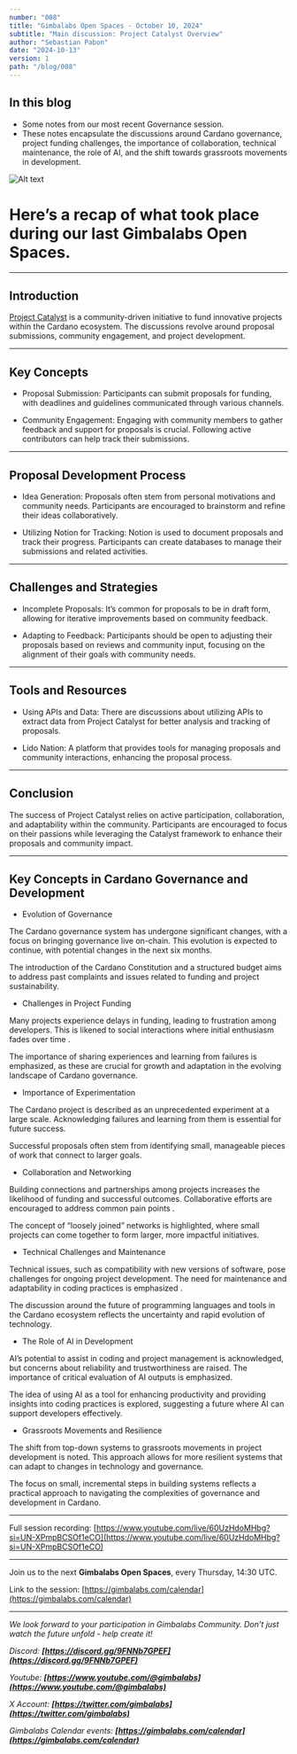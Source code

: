 ```yaml
---
number: "008"
title: "Gimbalabs Open Spaces - October 10, 2024"
subtitle: "Main discussion: Project Catalyst Overview"
author: "Sebastian Pabon"
date: "2024-10-13"
version: 1
path: "/blog/008"
---
```


## In this blog
- Some notes from our most recent Governance session.
- These notes encapsulate the discussions around Cardano governance, project funding challenges, the importance of collaboration, technical maintenance, the role of AI, and the shift towards grassroots movements in development.

![Alt text](/blog_008/open-spaces.png "gimbalabs_open_spaces")

# Here’s a recap of what took place during our last Gimbalabs Open Spaces.

---

## Introduction

[Project Catalyst](https://projectcatalyst.io/) is a community-driven initiative to fund innovative projects within the Cardano ecosystem. The discussions revolve around proposal submissions, community engagement, and project development.

---

## Key Concepts

- Proposal Submission: Participants can submit proposals for funding, with deadlines and guidelines communicated through various channels.

- Community Engagement: Engaging with community members to gather feedback and support for proposals is crucial. Following active contributors can help track their submissions.

---

## Proposal Development Process

- Idea Generation: Proposals often stem from personal motivations and community needs. Participants are encouraged to brainstorm and refine their ideas collaboratively.

- Utilizing Notion for Tracking: Notion is used to document proposals and track their progress. Participants can create databases to manage their submissions and related activities.

---

## Challenges and Strategies

- Incomplete Proposals: It’s common for proposals to be in draft form, allowing for iterative improvements based on community feedback.

- Adapting to Feedback: Participants should be open to adjusting their proposals based on reviews and community input, focusing on the alignment of their goals with community needs.

---

## Tools and Resources

- Using APIs and Data: There are discussions about utilizing APIs to extract data from Project Catalyst for better analysis and tracking of proposals.

- Lido Nation: A platform that provides tools for managing proposals and community interactions, enhancing the proposal process.

---

## Conclusion

The success of Project Catalyst relies on active participation, collaboration, and adaptability within the community. Participants are encouraged to focus on their passions while leveraging the Catalyst framework to enhance their proposals and community impact.

---

## Key Concepts in Cardano Governance and Development

- Evolution of Governance

The Cardano governance system has undergone significant changes, with a focus on bringing governance live on-chain. This evolution is expected to continue, with potential changes in the next six months.

The introduction of the Cardano Constitution and a structured budget aims to address past complaints and issues related to funding and project sustainability.

- Challenges in Project Funding

Many projects experience delays in funding, leading to frustration among developers. This is likened to social interactions where initial enthusiasm fades over time .

The importance of sharing experiences and learning from failures is emphasized, as these are crucial for growth and adaptation in the evolving landscape of Cardano governance.

- Importance of Experimentation

The Cardano project is described as an unprecedented experiment at a large scale. Acknowledging failures and learning from them is essential for future success.

Successful proposals often stem from identifying small, manageable pieces of work that connect to larger goals.

- Collaboration and Networking

Building connections and partnerships among projects increases the likelihood of funding and successful outcomes. Collaborative efforts are encouraged to address common pain points .

The concept of “loosely joined” networks is highlighted, where small projects can come together to form larger, more impactful initiatives.

- Technical Challenges and Maintenance

Technical issues, such as compatibility with new versions of software, pose challenges for ongoing project development. The need for maintenance and adaptability in coding practices is emphasized .

The discussion around the future of programming languages and tools in the Cardano ecosystem reflects the uncertainty and rapid evolution of technology.

- The Role of AI in Development

AI’s potential to assist in coding and project management is acknowledged, but concerns about reliability and trustworthiness are raised. The importance of critical evaluation of AI outputs is emphasized.

The idea of using AI as a tool for enhancing productivity and providing insights into coding practices is explored, suggesting a future where AI can support developers effectively.

- Grassroots Movements and Resilience

The shift from top-down systems to grassroots movements in project development is noted. This approach allows for more resilient systems that can adapt to changes in technology and governance.

The focus on small, incremental steps in building systems reflects a practical approach to navigating the complexities of governance and development in Cardano.

---

Full session recording: [https://www.youtube.com/live/60UzHdoMHbg?si=UN-XPmpBCSOf1eCO](https://www.youtube.com/live/60UzHdoMHbg?si=UN-XPmpBCSOf1eCO)

---

Join us to the next **Gimbalabs Open Spaces**, every Thursday, 14:30 UTC.

Link to the session: [https://gimbalabs.com/calendar](https://gimbalabs.com/calendar)


---

*We look forward to your participation in Gimbalabs Community. Don’t just watch the future unfold - help create it!*

*Discord: **[https://discord.gg/9FNNb7GPEF](https://discord.gg/9FNNb7GPEF)***

*Youtube: **[https://www.youtube.com/@gimbalabs](https://www.youtube.com/@gimbalabs)***

*X Account: **[https://twitter.com/gimbalabs](https://twitter.com/gimbalabs)***


*Gimbalabs Calendar events: **[https://gimbalabs.com/calendar](https://gimbalabs.com/calendar)***